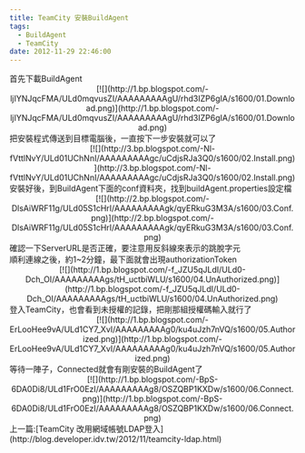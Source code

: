 ```yaml
---
title: TeamCity 安裝BuildAgent
tags:
  - BuildAgent
  - TeamCity
date: 2012-11-29 22:46:00
---
```


<div class="separator" style="clear: both; text-align: left;">首先下載BuildAgent </div>
<div class="separator" style="clear: both; text-align: center;">[![](http://1.bp.blogspot.com/-ljIYNJqcFMA/ULd0mqvusZI/AAAAAAAAAgU/rhd3IZP6gIA/s1600/01.Download.png)](http://1.bp.blogspot.com/-ljIYNJqcFMA/ULd0mqvusZI/AAAAAAAAAgU/rhd3IZP6gIA/s1600/01.Download.png)</div>
<div class="separator" style="clear: both; text-align: left;">把安裝程式傳送到目標電腦後，一直按下一步安裝就可以了</div><div class="separator" style="clear: both; text-align: center;">[![](http://3.bp.blogspot.com/-Nl-fVttlNvY/ULd01UChNnI/AAAAAAAAAgc/uCdjsRJa3Q0/s1600/02.Install.png)](http://3.bp.blogspot.com/-Nl-fVttlNvY/ULd01UChNnI/AAAAAAAAAgc/uCdjsRJa3Q0/s1600/02.Install.png)</div>
<div class="separator" style="clear: both; text-align: left;">安裝好後，到BuildAgent下面的conf資料夾，找到buildAgent.properties設定檔</div><div class="separator" style="clear: both; text-align: center;">[![](http://2.bp.blogspot.com/-DlsAiWRF11g/ULd05S1cHrI/AAAAAAAAAgk/qyERkuG3M3A/s1600/03.Conf.png)](http://2.bp.blogspot.com/-DlsAiWRF11g/ULd05S1cHrI/AAAAAAAAAgk/qyERkuG3M3A/s1600/03.Conf.png)</div>
<div class="separator" style="clear: both; text-align: left;">確認一下ServerURL是否正確，要注意用反斜線來表示的跳脫字元</div>順利連線之後，約1~2分鐘，最下面就會出現authorizationToken
<div class="separator" style="clear: both; text-align: center;">[![](http://1.bp.blogspot.com/-f_JZU5qJLdI/ULd0-Dch_OI/AAAAAAAAAgs/tH_uctbiWLU/s1600/04.UnAuthorized.png)](http://1.bp.blogspot.com/-f_JZU5qJLdI/ULd0-Dch_OI/AAAAAAAAAgs/tH_uctbiWLU/s1600/04.UnAuthorized.png)</div>
<div class="separator" style="clear: both; text-align: left;">登入TeamCity，也會看到未授權的記錄，把剛那組授權碼輸入就行了</div><div class="separator" style="clear: both; text-align: center;">[![](http://1.bp.blogspot.com/-ErLooHee9vA/ULd1CY7_XvI/AAAAAAAAAg0/ku4uJzh7nVQ/s1600/05.Authorized.png)](http://1.bp.blogspot.com/-ErLooHee9vA/ULd1CY7_XvI/AAAAAAAAAg0/ku4uJzh7nVQ/s1600/05.Authorized.png)</div>
<div class="separator" style="clear: both; text-align: left;">等待一陣子，Connected就會有剛安裝的BuildAgent了 </div><div class="separator" style="clear: both; text-align: center;">[![](http://1.bp.blogspot.com/-BpS-6DA0Di8/ULd1FrO0EzI/AAAAAAAAAg8/OSZQBP1KXDw/s1600/06.Connect.png)](http://1.bp.blogspot.com/-BpS-6DA0Di8/ULd1FrO0EzI/AAAAAAAAAg8/OSZQBP1KXDw/s1600/06.Connect.png)</div>
<div class="separator" style="clear: both; text-align: left;">上一篇:[TeamCity 改用網域帳號LDAP登入](http://blog.developer.idv.tw/2012/11/teamcity-ldap.html)</div>